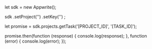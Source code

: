 let sdk = new Appwrite();

sdk
    .setProject('')
    .setKey('')
;

let promise = sdk.projects.getTask('[PROJECT_ID]', '[TASK_ID]');

promise.then(function (response) {
    console.log(response);
}, function (error) {
    console.log(error);
});